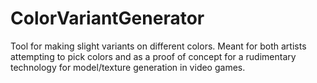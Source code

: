 # ColorVariantGenerator

Tool for making slight variants on different colors. Meant for both artists attempting to pick colors and as a proof of concept for a rudimentary technology for model/texture generation in video games.
